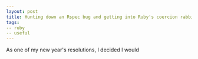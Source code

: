```yaml
---
layout: post
title: Hunting down an Rspec bug and getting into Ruby's coercion rabbit hole
tags:
-- ruby
-- useful
---
```


As one of my new year's resolutions, I decided I would 